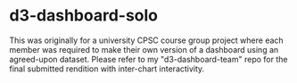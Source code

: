 # d3-dashboard-solo

This was originally for a university CPSC course group project where each member was required to make their own version of a dashboard using an agreed-upon dataset. Please refer to my "d3-dashboard-team" repo for the final submitted rendition with inter-chart interactivity.

